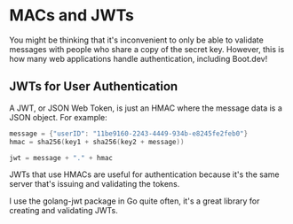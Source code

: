 # MACs and JWTs

You might be thinking that it's inconvenient to only be able to validate messages with people who share a copy of the secret key. However, this is how many web applications handle authentication, including Boot.dev!

## JWTs for User Authentication

A JWT, or JSON Web Token, is just an HMAC where the message data is a JSON object. For example:

```go
message = {"userID": "11be9160-2243-4449-934b-e8245fe2feb0"}
hmac = sha256(key1 + sha256(key2 + message))

jwt = message + "." + hmac
```

JWTs that use HMACs are useful for authentication because it's the same server that's issuing and validating the tokens.

I use the golang-jwt package in Go quite often, it's a great library for creating and validating JWTs.